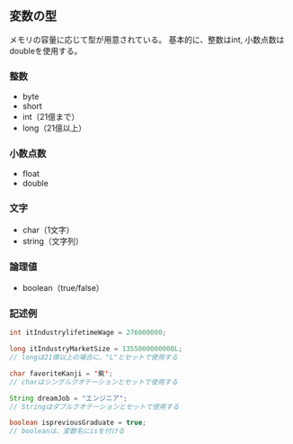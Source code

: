 ## 変数の型
メモリの容量に応じて型が用意されている。
基本的に、整数はint, 小数点数はdoubleを使用する。

### 整数
- byte
- short
- int（21億まで）
- long（21億以上）

### 小数点数
- float
- double

### 文字
- char（1文字）
- string（文字列）

### 論理値
- boolean（true/false）

### 記述例
```java
int itIndustrylifetimeWage = 276000000;

long itIndustryMarketSize = 1355000000000L;
// longは21億以上の場合に、"L"とセットで使用する

char favoriteKanji = '紫';
// charはシングルクオテーションとセットで使用する

String dreamJob = "エンジニア";
// Stringはダブルクオテーションとセットで使用する

boolean ispreviousGraduate = true;
// booleanは、変数名にisを付ける
```